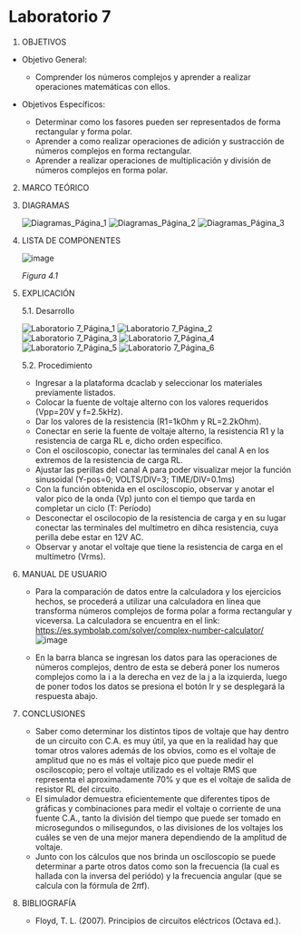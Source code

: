 # Laboratorio 7
1. OBJETIVOS
- Objetivo General:
   
   - Comprender los números complejos y aprender a realizar operaciones matemáticas con ellos.
   
- Objetivos Específicos:
 
   - Determinar como los fasores pueden ser representados de forma rectangular y forma polar.
   - Aprender a como realizar operaciones de adición y sustracción de números complejos en forma rectangular.
   - Aprender a realizar operaciones de multiplicación y división de números complejos en forma polar.
   
2. MARCO TEÓRICO
   
   
   
3. DIAGRAMAS
   
   ![Diagramas_Página_1](https://user-images.githubusercontent.com/75439689/111710876-8bbdda80-8818-11eb-8236-cf7d513eeb4d.jpg)
   ![Diagramas_Página_2](https://user-images.githubusercontent.com/75439689/111710877-8c567100-8818-11eb-9b9d-ff3349cbee6b.jpg)
   ![Diagramas_Página_3](https://user-images.githubusercontent.com/75439689/111710875-8bbdda80-8818-11eb-955f-d4af91d6de8c.jpg)

4. LISTA DE COMPONENTES
   
   ![image](https://user-images.githubusercontent.com/75439689/111701276-95d7dd00-8808-11eb-8ec1-c5b294974b2e.png)
   
   *Figura 4.1*

5. EXPLICACIÓN

   5.1. Desarrollo
     
   ![Laboratorio 7_Página_1](https://user-images.githubusercontent.com/75439689/111711013-ddfefb80-8818-11eb-943f-a72e0921ea39.jpg)
   ![Laboratorio 7_Página_2](https://user-images.githubusercontent.com/75439689/111711014-de979200-8818-11eb-8849-09f77f5e02fa.jpg)
   ![Laboratorio 7_Página_3](https://user-images.githubusercontent.com/75439689/111711016-de979200-8818-11eb-8f6e-e58fdd6447a6.jpg)
   ![Laboratorio 7_Página_4](https://user-images.githubusercontent.com/75439689/111711010-dd666500-8818-11eb-8546-843533ffa2a5.jpg)
   ![Laboratorio 7_Página_5](https://user-images.githubusercontent.com/75439689/111711043-eb1bea80-8818-11eb-918c-853c0c312978.jpg)
   ![Laboratorio 7_Página_6](https://user-images.githubusercontent.com/75439689/111711052-efe09e80-8818-11eb-9bac-8f6b2b546dca.jpg)

   5.2. Procedimiento
     
   - Ingresar a la plataforma dcaclab y seleccionar los materiales previamente listados.
   - Colocar la fuente de voltaje alterno con los valores requeridos (Vpp=20V y f=2.5kHz).
   - Dar los valores de la resistencia (R1=1kOhm y RL=2.2kOhm).
   - Conectar en serie la fuente de voltaje alterno, la resistencia R1 y la resistencia de carga RL e, dicho orden específico.
   - Con el osciloscopio, conectar las terminales del canal A en los extremos de la resistencia de carga RL.
   - Ajustar las perillas del canal A para poder visualizar mejor la función sinusoidal (Y-pos=0; VOLTS/DIV=3; TIME/DIV=0.1ms)
   - Con la función obtenida en el osciloscopio, observar y anotar el valor pico de la onda (Vp) junto con el tiempo que tarda en completar un ciclo (T: Período)
   - Desconectar el oscilocopio de la resistencia de carga y en su lugar conectar las terminales del multímetro en dihca resistencia, cuya perilla debe estar en 12V AC.
   - Observar y anotar el voltaje que tiene la resistencia de carga en el multímetro (Vrms).

6. MANUAL DE USUARIO

   - Para la comparación de datos entre la calculadora y los ejercicios hechos, se procederá a utilizar una calculadora en línea que transforma números complejos de forma polar a forma rectangular y viceversa. La calculadora se encuentra en el link: https://es.symbolab.com/solver/complex-number-calculator/
      ![image](https://user-images.githubusercontent.com/75439689/111711246-451cb000-8819-11eb-9e6d-eb26c9fb9eae.png)
  
   - En la barra blanca se ingresan los datos para las operaciones de números complejos, dentro de esta se deberá poner los numeros complejos como la i a la derecha en vez de la j a la izquierda, luego de poner todos los datos se presiona el botón Ir y se desplegará la respuesta abajo.
 
7. CONCLUSIONES

   - Saber como determinar los distintos tipos de voltaje que hay dentro de un circuito con C.A. es muy útil, ya que en la realidad hay que tomar otros valores además de los obvios, como es el voltaje de amplitud que no es más el voltaje pico que puede medir el osciloscopio; pero el voltaje utilizado es el voltaje RMS que representa el aproximadamente 70% y que es el voltaje de salida de resistor RL del circuito.
   - El simulador demuestra eficientemente que diferentes tipos de gráficas y combinaciones para medir el voltaje o corriente de una fuente C.A., tanto la división del tiempo que puede ser tomado en microsegundos o milisegundos, o las divisiones de los voltajes los cuáles se ven de una mejor manera dependiendo de la amplitud de voltaje.
   - Junto con los cálculos que nos brinda un osciloscopio se puede determinar a parte otros datos como son la frecuencia (la cual es hallada con la inversa del periódo) y la frecuencia angular (que se calcula con la fórmula de 2*π*f).
  
8. BIBLIOGRAFÍA

   - Floyd, T. L. (2007). Principios de circuitos eléctricos (Octava ed.).
